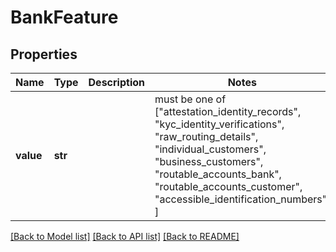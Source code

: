 # BankFeature


## Properties
Name | Type | Description | Notes
------------ | ------------- | ------------- | -------------
**value** | **str** |  |  must be one of ["attestation_identity_records", "kyc_identity_verifications", "raw_routing_details", "individual_customers", "business_customers", "routable_accounts_bank", "routable_accounts_customer", "accessible_identification_numbers", ]

[[Back to Model list]](../README.md#documentation-for-models) [[Back to API list]](../README.md#documentation-for-api-endpoints) [[Back to README]](../README.md)


